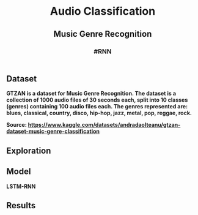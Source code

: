 <h1 align="center">
  <b>Audio Classification
</h1>
<h2 align="center">
    Music Genre Recognition<br>
</h2>
<h3 align="center">
    #RNN<br><br>
</h3>



## Dataset

**GTZAN** is a dataset for **Music Genre Recognition**. The dataset is a collection of 1000 audio files of 30 seconds each, split into 10 classes (genres) containing 100 audio files each. The genres represented are:  blues, classical, country, disco, hip-hop, jazz, metal, pop, reggae, rock.

Source: https://www.kaggle.com/datasets/andradaolteanu/gtzan-dataset-music-genre-classification


## Exploration


## Model

LSTM-RNN

## Results
